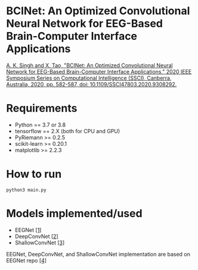 # BCINet: An Optimized Convolutional Neural Network for EEG-Based Brain-Computer Interface Applications

[A. K. Singh and X. Tao, "BCINet: An Optimized Convolutional Neural Network for EEG-Based Brain-Computer Interface Applications," 2020 IEEE Symposium Series on Computational Intelligence (SSCI), Canberra, Australia, 2020, pp. 582-587, doi: 10.1109/SSCI47803.2020.9308292.](https://ieeexplore.ieee.org/abstract/document/9308292)


# Requirements

- Python == 3.7 or 3.8
- tensorflow == 2.X (both for CPU and GPU)
- PyRiemann >= 0.2.5
- scikit-learn >= 0.20.1
- matplotlib >= 2.2.3

# How to run
```
python3 main.py
```

# Models implemented/used
- EEGNet [[1]](http://stacks.iop.org/1741-2552/15/i=5/a=056013) 
- DeepConvNet [[2]](https://onlinelibrary.wiley.com/doi/full/10.1002/hbm.23730)
- ShallowConvNet [[3]](https://onlinelibrary.wiley.com/doi/full/10.1002/hbm.23730)

EEGNet, DeepConvNet, and ShallowConvNet implementation are based on EEGNet repo [[4]](https://github.com/vlawhern/arl-eegmodels)
